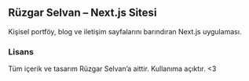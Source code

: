## Rüzgar Selvan – Next.js Sitesi

Kişisel portföy, blog ve iletişim sayfalarını barındıran Next.js uygulaması.


### Lisans

Tüm içerik ve tasarım Rüzgar Selvan’a aittir. Kullanıma açıktır. <3

